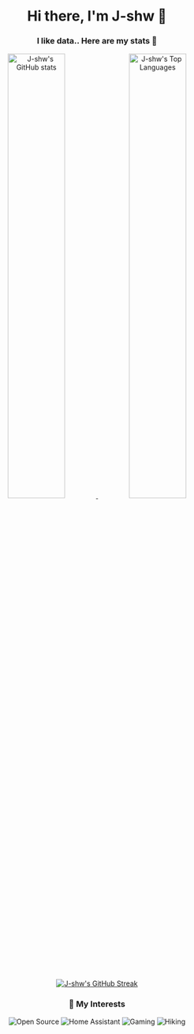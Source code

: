 <h1 align="center">Hi there, I'm J-shw 👋</h1>
<h3 align="center">I like data.. Here are my stats 👀</h3>

<div align="center">
  <a href="https://github.com/J-shw">
    <img src="https://github-readme-stats.vercel.app/api?username=J-shw&show_icons=true&hide_border=true&border_radius=10" alt="J-shw's GitHub stats" width="48%"/>
    <img src="https://github-readme-stats.vercel.app/api/top-langs/?username=J-shw&langs_count=4&hide_border=true&border_radius=10&layout=compact" alt="J-shw's Top Languages" width="48%"/>
    <br>
    <img src="https://github-readme-streak-stats.herokuapp.com/?user=J-shw&hide_border=true&border_radius=10" alt="J-shw's GitHub Streak" />
  </a>
</div>

<h3 align="center">🔭 My Interests</h3>
<p align="center">
  <img src="https://img.shields.io/badge/Open_Source-3DA639?style=for-the-badge&logo=opensourceinitiative&logoColor=white" alt="Open Source"/>
  <img src="https://img.shields.io/badge/Home_Assistant-41BDF5?style=for-the-badge&logo=home-assistant&logoColor=white" alt="Home Assistant"/>
  <img src="https://img.shields.io/badge/Gaming-9146FF?style=for-the-badge&logo=twitch&logoColor=white" alt="Gaming"/>
  <img src="https://img.shields.io/badge/Hiking-8A5A44?style=for-the-badge&logo=alltrails&logoColor=white" alt="Hiking"/>
</p>
